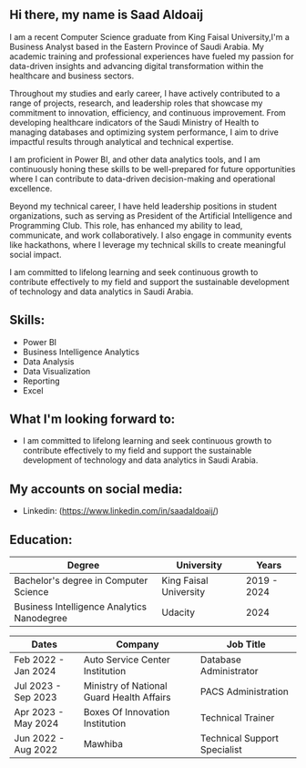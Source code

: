 ## Hi there, my name is Saad Aldoaij
I am a recent Computer Science graduate from King Faisal University,I'm a Business Analyst based in the Eastern Province of Saudi Arabia. My academic training and professional experiences have fueled my passion for data-driven insights and advancing digital transformation within the healthcare and business sectors.

Throughout my studies and early career, I have actively contributed to a range of projects, research, and leadership roles that showcase my commitment to innovation, efficiency, and continuous improvement. From developing healthcare indicators of the Saudi Ministry of Health to managing databases and optimizing system performance, I aim to drive impactful results through analytical and technical expertise.

I am proficient in Power BI, and other data analytics tools, and I am continuously honing these skills to be well-prepared for future opportunities where I can contribute to data-driven decision-making and operational excellence.

Beyond my technical career, I have held leadership positions in student organizations, such as serving as President of the Artificial Intelligence and Programming Club. This role, has enhanced my ability to lead, communicate, and work collaboratively. I also engage in community events like hackathons, where I leverage my technical skills to create meaningful social impact.

I am committed to lifelong learning and seek continuous growth to contribute effectively to my field and support the sustainable development of technology and data analytics in Saudi Arabia.


  ## Skills:
  * Power BI
  * Business Intelligence Analytics
  * Data Analysis
  * Data Visualization
  * Reporting
  * Excel

    
  ## What I'm looking forward to:
   * I am committed to lifelong learning and seek continuous growth to contribute effectively to my field and support the sustainable development of technology and data   analytics in Saudi Arabia.

 ## My accounts on social media:
  * Linkedin: (https://www.linkedin.com/in/saadaldoaij/)

 ## Education:
 | Degree | University | Years |
 | --- | --- | --- |
 | Bachelor's degree in Computer Science | King Faisal University | 2019 - 2024 |
  | Business Intelligence Analytics Nanodegree | Udacity | 2024 |



 
| Dates | Company | Job Title |
| --- | --- | --- |
| Feb 2022 - Jan 2024  | Auto Service Center Institution | Database Administrator |
| Jul 2023 - Sep 2023  | Ministry of National Guard Health Affairs | PACS Administration |
| Apr 2023 - May 2024 | Boxes Of Innovation Institution | Technical Trainer |
| Jun 2022 - Aug 2022 | Mawhiba | Technical Support Specialist |
